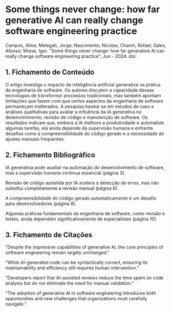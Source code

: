 # Some things never change: how far generative AI can really change software engineering practice

Campos, Aline; Melegati, Jorge; Nascimento, Nicolas; Chanin, Rafael; Sales, Afonso; Wiese, Igor. "Some things never change: how far generative AI can really change software engineering practice", Jun - 2024. doi:

## 1. Fichamento de Conteúdo

O artigo investiga o impacto da inteligência artificial generativa na prática da engenharia de software. Os autores discutem a capacidade dessas tecnologias de transformar processos tradicionais, mas também apontam limitações que fazem com que certos aspectos da engenharia de software permaneçam inalterados. A pesquisa baseia-se em estudos de caso e análises qualitativas para avaliar a influência da IA generativa no desenvolvimento, revisão de código e manutenção de software. Os resultados indicam que, embora a IA melhore a produtividade e automatize algumas tarefas, ela ainda depende da supervisão humana e enfrenta desafios como a compreensibilidade do código gerado e a necessidade de ajustes manuais frequentes.

## 2. Fichamento Bibliográfico 

IA generativa pode auxiliar na automação do desenvolvimento de software, mas a supervisão humana continua essencial (página 3).

Revisão de código assistida por IA acelera a detecção de erros, mas não substitui completamente a revisão manual (página 6).

A compreensibilidade do código gerado automaticamente é um desafio para desenvolvedores (página 8).

Algumas práticas fundamentais da engenharia de software, como revisão e testes, ainda dependem significativamente de especialistas (página 10).

## 3. Fichamento de Citações 

"Despite the impressive capabilities of generative AI, the core principles of software engineering remain largely unchanged."

"While AI-generated code can be syntactically correct, ensuring its maintainability and efficiency still requires human intervention."

"Developers report that AI-assisted reviews reduce the time spent on code analysis but do not eliminate the need for manual validation."

"The adoption of generative AI in software engineering introduces both opportunities and new challenges that organizations must carefully navigate."